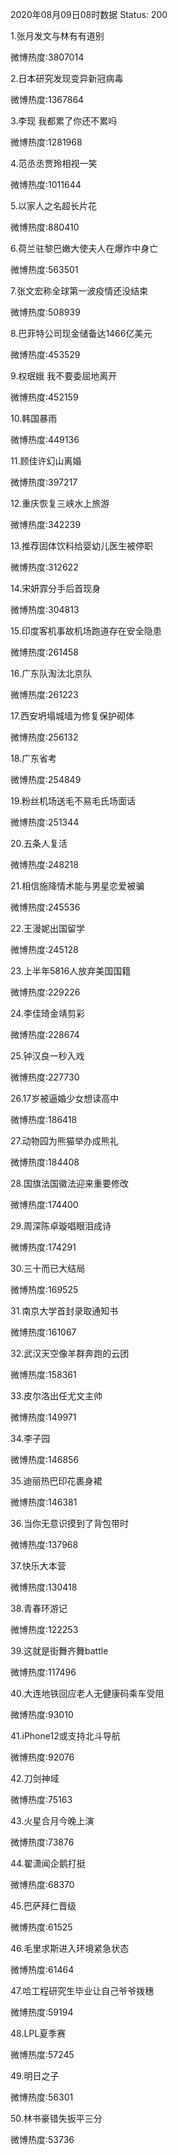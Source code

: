 2020年08月09日08时数据
Status: 200

1.张月发文与林有有道别

微博热度:3807014

2.日本研究发现变异新冠病毒

微博热度:1367864

3.李现 我都累了你还不累吗

微博热度:1281968

4.范丞丞贾玲相视一笑

微博热度:1011644

5.以家人之名超长片花

微博热度:880410

6.荷兰驻黎巴嫩大使夫人在爆炸中身亡

微博热度:563501

7.张文宏称全球第一波疫情还没结束

微博热度:508939

8.巴菲特公司现金储备达1466亿美元

微博热度:453529

9.权珉娥 我不要委屈地离开

微博热度:452159

10.韩国暴雨

微博热度:449136

11.顾佳许幻山离婚

微博热度:397217

12.重庆恢复三峡水上旅游

微博热度:342239

13.推荐固体饮料给婴幼儿医生被停职

微博热度:312622

14.宋妍霏分手后首现身

微博热度:304813

15.印度客机事故机场跑道存在安全隐患

微博热度:261458

16.广东队淘汰北京队

微博热度:261223

17.西安坍塌城墙为修复保护砌体

微博热度:256132

18.广东省考

微博热度:254849

19.粉丝机场送毛不易毛氏场面话

微博热度:251344

20.五条人复活

微博热度:248218

21.相信施降情术能与男星恋爱被骗

微博热度:245536

22.王漫妮出国留学

微博热度:245128

23.上半年5816人放弃美国国籍

微博热度:229226

24.李佳琦金靖剪彩

微博热度:228674

25.钟汉良一秒入戏

微博热度:227730

26.17岁被逼婚少女想读高中

微博热度:186418

27.动物园为熊猫举办成熊礼

微博热度:184408

28.国旗法国徽法迎来重要修改

微博热度:174400

29.周深陈卓璇唱眼泪成诗

微博热度:174291

30.三十而已大结局

微博热度:169525

31.南京大学首封录取通知书

微博热度:161067

32.武汉天空像羊群奔跑的云团

微博热度:158361

33.皮尔洛出任尤文主帅

微博热度:149971

34.李子园

微博热度:146856

35.迪丽热巴印花裹身裙

微博热度:146381

36.当你无意识摸到了背包带时

微博热度:137968

37.快乐大本营

微博热度:130418

38.青春环游记

微博热度:122253

39.这就是街舞齐舞battle

微博热度:117496

40.大连地铁回应老人无健康码乘车受阻

微博热度:93010

41.iPhone12或支持北斗导航

微博热度:92076

42.刀剑神域

微博热度:75163

43.火星合月今晚上演

微博热度:73876

44.翟潇闻企鹅打挺

微博热度:68370

45.巴萨拜仁晋级

微博热度:61525

46.毛里求斯进入环境紧急状态

微博热度:61464

47.哈工程研究生毕业让自己爷爷拨穗

微博热度:59194

48.LPL夏季赛

微博热度:57245

49.明日之子

微博热度:56301

50.林书豪错失扳平三分

微博热度:53736

